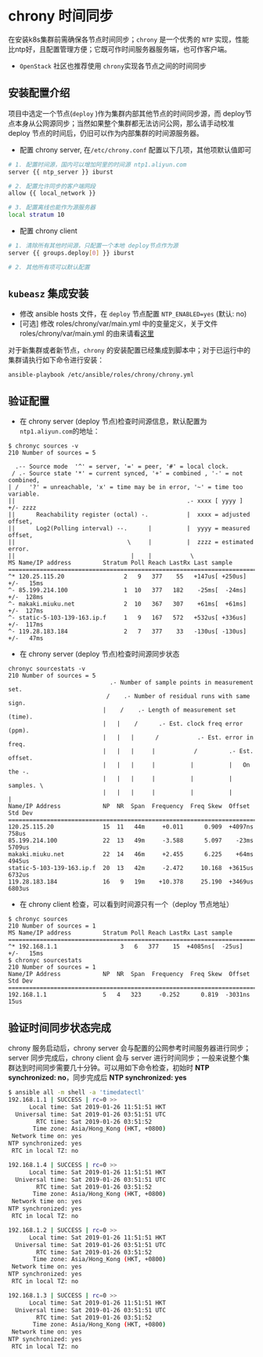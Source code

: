 # chrony 时间同步

在安装k8s集群前需确保各节点时间同步；`chrony` 是一个优秀的 `NTP` 实现，性能比ntp好，且配置管理方便；它既可作时间服务器服务端，也可作客户端。

- `OpenStack` 社区也推荐使用 `chrony`实现各节点之间的时间同步

## 安装配置介绍

项目中选定一个节点(`deploy` )作为集群内部其他节点的时间同步源，而 deploy节点本身从公网源同步；当然如果整个集群都无法访问公网，那么请手动校准deploy 节点的时间后，仍旧可以作为内部集群的时间源服务器。

- 配置 chrony server, 在`/etc/chrony.conf` 配置以下几项，其他项默认值即可

``` bash
# 1. 配置时间源，国内可以增加阿里的时间源 ntp1.aliyun.com
server {{ ntp_server }} iburst

# 2. 配置允许同步的客户端网段
allow {{ local_network }}

# 3. 配置离线也能作为源服务器
local stratum 10
```

- 配置 chrony client

``` bash
# 1. 清除所有其他时间源，只配置一个本地 deploy节点作为源
server {{ groups.deploy[0] }} iburst

# 2. 其他所有项可以默认配置
```

## `kubeasz` 集成安装

- 修改 ansible hosts 文件，在 `deploy` 节点配置 `NTP_ENABLED=yes` (默认: no)
- [可选] 修改 roles/chrony/var/main.yml 中的变量定义，关于文件 roles/chrony/var/main.yml 的由来请看[这里](../setup/config_guide.md)

对于新集群或者新节点，`chrony` 的安装配置已经集成到脚本中；对于已运行中的集群请执行如下命令进行安装：

`ansible-playbook /etc/ansible/roles/chrony/chrony.yml `

## 验证配置

- 在 chrony server (deploy 节点)检查时间源信息，默认配置为`ntp1.aliyun.com`的地址：

```
$ chronyc sources -v
210 Number of sources = 5

  .-- Source mode  '^' = server, '=' = peer, '#' = local clock.
 / .- Source state '*' = current synced, '+' = combined , '-' = not combined,
| /   '?' = unreachable, 'x' = time may be in error, '~' = time too variable.
||                                                 .- xxxx [ yyyy ] +/- zzzz
||      Reachability register (octal) -.           |  xxxx = adjusted offset,
||      Log2(Polling interval) --.      |          |  yyyy = measured offset,
||                                \     |          |  zzzz = estimated error.
||                                 |    |           \
MS Name/IP address         Stratum Poll Reach LastRx Last sample
===============================================================================
^* 120.25.115.20                 2   9   377    55   +147us[ +250us] +/-   15ms
^- 85.199.214.100                1  10   377   182    -25ms[  -24ms] +/-  128ms
^- makaki.miuku.net              2  10   367   307    +61ms[  +61ms] +/-  127ms
^- static-5-103-139-163.ip.f     1   9   167   572   +532us[ +336us] +/-  117ms
^- 119.28.183.184                2   7   377    33   -130us[ -130us] +/-   47ms
```

- 在 chrony server (deploy 节点)检查时间源同步状态

```
chronyc sourcestats -v
210 Number of sources = 5
                             .- Number of sample points in measurement set.
                            /    .- Number of residual runs with same sign.
                           |    /    .- Length of measurement set (time).
                           |   |    /      .- Est. clock freq error (ppm).
                           |   |   |      /           .- Est. error in freq.
                           |   |   |     |           /         .- Est. offset.
                           |   |   |     |          |          |   On the -.
                           |   |   |     |          |          |   samples. \
                           |   |   |     |          |          |             |
Name/IP Address            NP  NR  Span  Frequency  Freq Skew  Offset  Std Dev
==============================================================================
120.25.115.20              15  11   44m     +0.011      0.909  +4097ns   758us
85.199.214.100             22  13   49m     -3.588      5.097    -23ms  5709us
makaki.miuku.net           22  14   46m     +2.455      6.225    +64ms  4945us
static-5-103-139-163.ip.f  20  13   42m     -2.472     10.168  +3615us  6732us
119.28.183.184             16   9   19m    +10.378     25.190  +3469us  6803us
```

- 在 chrony client 检查，可以看到时间源只有一个（deploy 节点地址）

```
$ chronyc sources
210 Number of sources = 1
MS Name/IP address         Stratum Poll Reach LastRx Last sample
===============================================================================
^* 192.168.1.1                  3   6   377    15  +4085ns[  -25us] +/-   15ms
$ chronyc sourcestats
210 Number of sources = 1
Name/IP Address            NP  NR  Span  Frequency  Freq Skew  Offset  Std Dev
==============================================================================
192.168.1.1                5   4   323     -0.252      0.819  -3031ns    15us
```

## 验证时间同步状态完成

chrony 服务启动后，chrony server 会与配置的公网参考时间服务器进行同步；server 同步完成后，chrony client 会与 server 进行时间同步；一般来说整个集群达到时间同步需要几十分钟。可以用如下命令检查，初始时 **NTP synchronized: no**，同步完成后 **NTP synchronized: yes**

``` bash
$ ansible all -m shell -a 'timedatectl'
192.168.1.1 | SUCCESS | rc=0 >>
      Local time: Sat 2019-01-26 11:51:51 HKT
  Universal time: Sat 2019-01-26 03:51:51 UTC
        RTC time: Sat 2019-01-26 03:51:52
       Time zone: Asia/Hong_Kong (HKT, +0800)
 Network time on: yes
NTP synchronized: yes
 RTC in local TZ: no

192.168.1.4 | SUCCESS | rc=0 >>
      Local time: Sat 2019-01-26 11:51:51 HKT
  Universal time: Sat 2019-01-26 03:51:51 UTC
        RTC time: Sat 2019-01-26 03:51:52
       Time zone: Asia/Hong_Kong (HKT, +0800)
 Network time on: yes
NTP synchronized: yes
 RTC in local TZ: no

192.168.1.2 | SUCCESS | rc=0 >>
      Local time: Sat 2019-01-26 11:51:51 HKT
  Universal time: Sat 2019-01-26 03:51:51 UTC
        RTC time: Sat 2019-01-26 03:51:52
       Time zone: Asia/Hong_Kong (HKT, +0800)
 Network time on: yes
NTP synchronized: yes
 RTC in local TZ: no

192.168.1.3 | SUCCESS | rc=0 >>
      Local time: Sat 2019-01-26 11:51:51 HKT
  Universal time: Sat 2019-01-26 03:51:51 UTC
        RTC time: Sat 2019-01-26 03:51:52
       Time zone: Asia/Hong_Kong (HKT, +0800)
 Network time on: yes
NTP synchronized: yes
 RTC in local TZ: no
```
